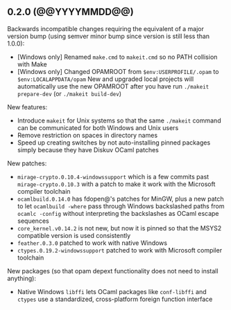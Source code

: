 ## 0.2.0 (@@YYYYMMDD@@)

Backwards incompatible changes requiring the equivalent of a major version bump
(using semver minor bump since version is still less than 1.0.0):

* [Windows only] Renamed `make.cmd` to `makeit.cmd` so no PATH collision with Make
* [Windows only] Changed OPAMROOT from `$env:USERPROFILE/.opam` to `$env:LOCALAPPDATA/opam`
  New and upgraded local projects will automatically use the new OPAMROOT after you have
  run `./makeit prepare-dev` (or `./makeit build-dev`)

New features:

* Introduce `makeit` for Unix systems so that the same `./makeit` command can be
  communicated for both Windows and Unix users
* Remove restriction on spaces in directory names
* Speed up creating switches by not auto-installing pinned packages simply because
  they have Diskuv OCaml patches

New patches:

* `mirage-crypto.0.10.4-windowssupport` which is a few commits past `mirage-crypto.0.10.3`
  with a patch to make it work with the Microsoft compiler toolchain
* `ocamlbuild.0.14.0` has fdopen@'s patches for MinGW, plus a new patch to let `ocamlbuild -where`
  pass through Windows backslashed paths from `ocamlc -config` without interpreting the backslashes
  as OCaml escape sequences
* `core_kernel.v0.14.2` is not new, but now it is pinned so that the MSYS2 compatible version is
  used consistently
* `feather.0.3.0` patched to work with native Windows
* `ctypes.0.19.2-windowssupport` patched to work with Microsoft compiler toolchain

New packages (so that opam depext functionality does not need to install anything):

* Native Windows `libffi` lets OCaml packages like `conf-libffi` and `ctypes` use a standardized, cross-platform
  foreign function interface
